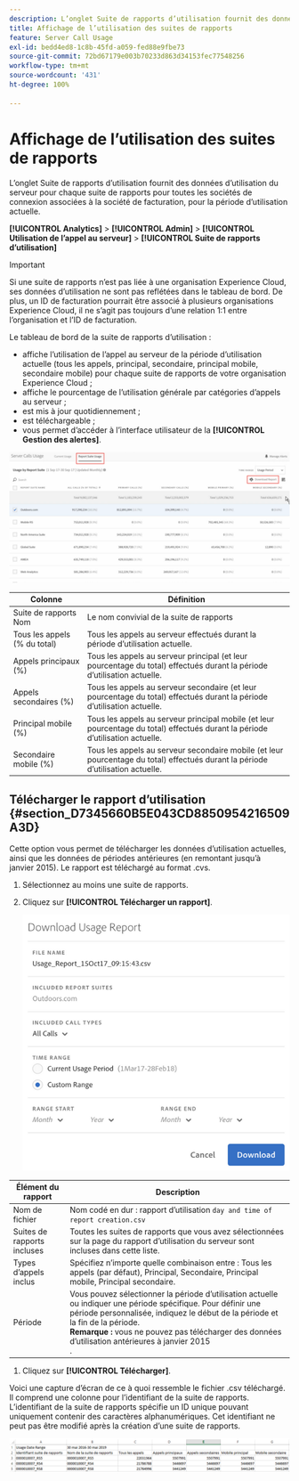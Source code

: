 ```yaml
---
description: L’onglet Suite de rapports d’utilisation fournit des données d’utilisation du serveur pour chaque suite de rapports pour toutes les sociétés de connexion associées à la société de facturation, pour la période d’utilisation actuelle.
title: Affichage de l’utilisation des suites de rapports
feature: Server Call Usage
exl-id: bedd4ed8-1c8b-45fd-a059-fed88e9fbe73
source-git-commit: 72bd67179e003b70233d863d34153fec77548256
workflow-type: tm+mt
source-wordcount: '431'
ht-degree: 100%

---
```


# Affichage de l’utilisation des suites de rapports

L’onglet Suite de rapports d’utilisation fournit des données d’utilisation du serveur pour chaque suite de rapports pour toutes les sociétés de connexion associées à la société de facturation, pour la période d’utilisation actuelle.

**[!UICONTROL Analytics]** > **[!UICONTROL Admin]** > **[!UICONTROL Utilisation de l’appel au serveur]** > **[!UICONTROL Suite de rapports d’utilisation]**

>[!IMPORTANT]
>
>Si une suite de rapports nʼest pas liée à une organisation Experience Cloud, ses données dʼutilisation ne sont pas reflétées dans le tableau de bord. De plus, un ID de facturation pourrait être associé à plusieurs organisations Experience Cloud, il ne s’agit pas toujours d’une relation 1:1 entre l’organisation et l’ID de facturation.

Le tableau de bord de la suite de rapports d’utilisation :

* affiche l’utilisation de l’appel au serveur de la période d’utilisation actuelle (tous les appels, principal, secondaire, principal mobile, secondaire mobile) pour chaque suite de rapports de votre organisation Experience Cloud ;
* affiche le pourcentage de l’utilisation générale par catégories d’appels au serveur ;
* est mis à jour quotidiennement ;
* est téléchargeable ;
* vous permet d’accéder à l’interface utilisateur de la **[!UICONTROL Gestion des alertes]**.

![](assets/report-suite-usage.png)

| Colonne | Définition |
|--- |--- |
| Suite de rapports Nom | Le nom convivial de la suite de rapports |
| Tous les appels (% du total) | Tous les appels au serveur effectués durant la période d’utilisation actuelle. |
| Appels principaux (%) | Tous les appels au serveur principal (et leur pourcentage du total) effectués durant la période d’utilisation actuelle. |
| Appels secondaires (%) | Tous les appels au serveur secondaire (et leur pourcentage du total) effectués durant la période d’utilisation actuelle. |
| Principal mobile (%) | Tous les appels au serveur principal mobile (et leur pourcentage du total) effectués durant la période d’utilisation actuelle. |
| Secondaire mobile (%) | Tous les appels au serveur secondaire mobile (et leur pourcentage du total) effectués durant la période d’utilisation actuelle. |


## Télécharger le rapport d’utilisation  {#section_D7345660B5E043CD8850954216509A3D}

Cette option vous permet de télécharger les données d’utilisation actuelles, ainsi que les données de périodes antérieures (en remontant jusqu’à janvier 2015). Le rapport est téléchargé au format .cvs.

1. Sélectionnez au moins une suite de rapports.
1. Cliquez sur **[!UICONTROL Télécharger un rapport]**.

   ![](assets/download_report.png)

| Élément du rapport | Description |
|--- |--- |
| Nom de fichier | Nom codé en dur : rapport d’utilisation `day and time of report creation.csv` |
| Suites de rapports incluses | Toutes les suites de rapports que vous avez sélectionnées sur la page du rapport d’utilisation du serveur sont incluses dans cette liste. |
| Types d’appels inclus | Spécifiez n’importe quelle combinaison entre : Tous les appels (par défaut), Principal, Secondaire, Principal mobile, Principal secondaire. |
| Période | Vous pouvez sélectionner la période d’utilisation actuelle ou indiquer une période spécifique.  Pour définir une période personnalisée, indiquez le début de la période et la fin de la période. <br>**Remarque :** vous ne pouvez pas télécharger des données d’utilisation antérieures à janvier 2015 </br>. |

1. Cliquez sur **[!UICONTROL Télécharger]**.

Voici une capture d’écran de ce à quoi ressemble le fichier .csv téléchargé. Il comprend une colonne pour l’identifiant de la suite de rapports. L’identifiant de la suite de rapports spécifie un ID unique pouvant uniquement contenir des caractères alphanumériques. Cet identifiant ne peut pas être modifié après la création d’une suite de rapports.

![](assets/download-usage.png)
